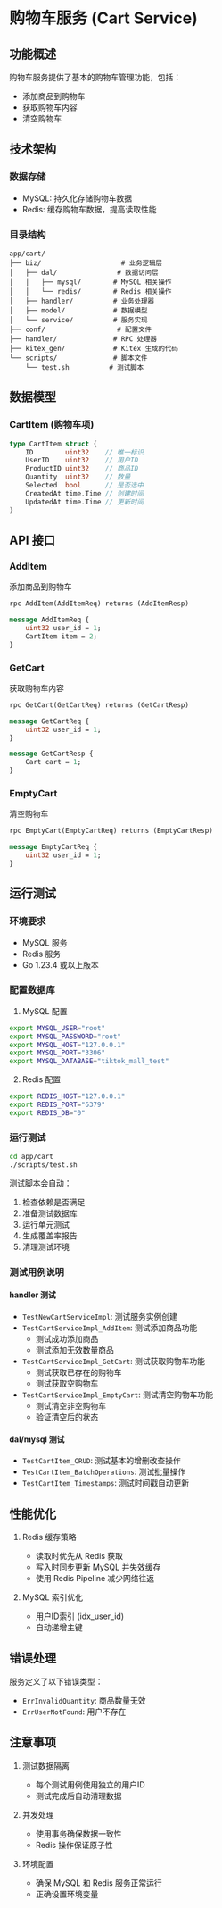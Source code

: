 # 购物车服务 (Cart Service)

## 功能概述

购物车服务提供了基本的购物车管理功能，包括：

- 添加商品到购物车
- 获取购物车内容
- 清空购物车

## 技术架构

### 数据存储

- MySQL: 持久化存储购物车数据
- Redis: 缓存购物车数据，提高读取性能

### 目录结构

```
app/cart/
├── biz/                    # 业务逻辑层
│   ├── dal/               # 数据访问层
│   │   ├── mysql/        # MySQL 相关操作
│   │   └── redis/        # Redis 相关操作
│   ├── handler/          # 业务处理器
│   ├── model/            # 数据模型
│   └── service/          # 服务实现
├── conf/                  # 配置文件
├── handler/              # RPC 处理器
├── kitex_gen/            # Kitex 生成的代码
└── scripts/              # 脚本文件
    └── test.sh          # 测试脚本
```

## 数据模型

### CartItem (购物车项)

```go
type CartItem struct {
    ID        uint32    // 唯一标识
    UserID    uint32    // 用户ID
    ProductID uint32    // 商品ID
    Quantity  uint32    // 数量
    Selected  bool      // 是否选中
    CreatedAt time.Time // 创建时间
    UpdatedAt time.Time // 更新时间
}
```

## API 接口

### AddItem

添加商品到购物车

```protobuf
rpc AddItem(AddItemReq) returns (AddItemResp)

message AddItemReq {
    uint32 user_id = 1;
    CartItem item = 2;
}
```

### GetCart

获取购物车内容

```protobuf
rpc GetCart(GetCartReq) returns (GetCartResp)

message GetCartReq {
    uint32 user_id = 1;
}

message GetCartResp {
    Cart cart = 1;
}
```

### EmptyCart

清空购物车

```protobuf
rpc EmptyCart(EmptyCartReq) returns (EmptyCartResp)

message EmptyCartReq {
    uint32 user_id = 1;
}
```

## 运行测试

### 环境要求

- MySQL 服务
- Redis 服务
- Go 1.23.4 或以上版本

### 配置数据库

1. MySQL 配置

```bash
export MYSQL_USER="root"
export MYSQL_PASSWORD="root"
export MYSQL_HOST="127.0.0.1"
export MYSQL_PORT="3306"
export MYSQL_DATABASE="tiktok_mall_test"
```

2. Redis 配置

```bash
export REDIS_HOST="127.0.0.1"
export REDIS_PORT="6379"
export REDIS_DB="0"
```

### 运行测试

```bash
cd app/cart
./scripts/test.sh
```

测试脚本会自动：

1. 检查依赖是否满足
2. 准备测试数据库
3. 运行单元测试
4. 生成覆盖率报告
5. 清理测试环境

### 测试用例说明

#### handler 测试

- `TestNewCartServiceImpl`: 测试服务实例创建
- `TestCartServiceImpl_AddItem`: 测试添加商品功能
  - 测试成功添加商品
  - 测试添加无效数量商品
- `TestCartServiceImpl_GetCart`: 测试获取购物车功能
  - 测试获取已存在的购物车
  - 测试获取空购物车
- `TestCartServiceImpl_EmptyCart`: 测试清空购物车功能
  - 测试清空非空购物车
  - 验证清空后的状态

#### dal/mysql 测试

- `TestCartItem_CRUD`: 测试基本的增删改查操作
- `TestCartItem_BatchOperations`: 测试批量操作
- `TestCartItem_Timestamps`: 测试时间戳自动更新

## 性能优化

1. Redis 缓存策略
   - 读取时优先从 Redis 获取
   - 写入时同步更新 MySQL 并失效缓存
   - 使用 Redis Pipeline 减少网络往返

2. MySQL 索引优化
   - 用户ID索引 (idx_user_id)
   - 自动递增主键

## 错误处理

服务定义了以下错误类型：

- `ErrInvalidQuantity`: 商品数量无效
- `ErrUserNotFound`: 用户不存在

## 注意事项

1. 测试数据隔离
   - 每个测试用例使用独立的用户ID
   - 测试完成后自动清理数据

2. 并发处理
   - 使用事务确保数据一致性
   - Redis 操作保证原子性

3. 环境配置
   - 确保 MySQL 和 Redis 服务正常运行
   - 正确设置环境变量
